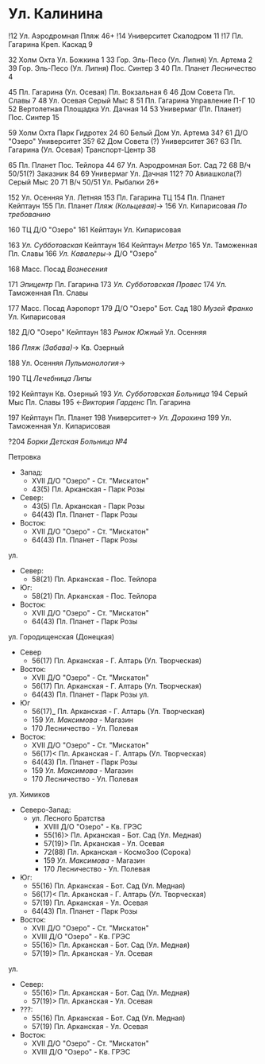 # Ул. Калинина

!12     Ул. Аэродромная             Пляж                46+
!14     Университет                 Скалодром           11
!17     Пл. Гагарина                Креп. Каскад        9

32      Холм Охта                   Ул. Божкина         1
33      Гор. Эль-Песо (Ул. Липня)   Ул. Артема          2
39      Гор. Эль-Песо (Ул. Липня)   Пос. Синтер         3
40      Пл. Планет                  Лесничество         4

45      Пл. Гагарина (Ул. Осевая)   Пл. Вокзальная      6
46      Дом Совета                  Пл. Славы           7
48      Ул. Осевая                  Серый Мыс           8
51      Пл. Гагарина                Управление П-Г      10
52      Вертолетная Площадка        Ул. Дачная          14
53      Универмаг (Пл. Планет)      Пос. Синтер         15

59      Холм Охта                   Парк Гидротех       24
60      Белый Дом                   Ул. Артема          34?
61      Д/О "Озеро"                 Университет         35?
62      Дом Совета (?)              Университет         36?
63      Пл. Гагарина (Ул. Осевая)   Транспорт-Центр     38

65      Пл. Планет                  Пос. Тейлора        44
67      Ул. Аэродромная             Бот. Сад            72
68      В/ч 50/51(?)                Заказник            84
69      Универмаг                   Ул. Дачная          112?
70      Авиашкола(?)                Серый Мыс           20
71      В/ч 50/51                   Ул. Рыбалки         26+

152     Ул. Осенняя             Ул. Летняя
153     Пл. Гагарина            ТЦ
154     Пл. Планет              Кейптаун
155     Пл. Планет              *Пляж (Кольцевая)*->
156     Ул. Кипарисовая         *По требованию*

160     ТЦ                      Д/О "Озеро"
161     Кейптаун                Ул. Кипарисовая

163     *Ул. Субботовская*      Кейптаун
164     Кейптаун                *Метро*
165     Ул. Таможенная                  Пл. Славы
166     *Ул. Кавалеры*->                Д/О "Озеро"

168     Масс. Посад                     *Вознесения*

171     *Эпицентр*                      Пл. Гагарина
173     *Ул. Субботовская*              *Провес*
174     Ул. Таможенная                  Пл. Славы

177     Масс. Посад                     Аэропорт
179     Д/О "Озеро"                     Бот. Сад
180     *Музей Франко*                  Ул. Кипарисовая

182     Д/О "Озеро"             Кейптаун
183     *Рынок Южный*                   Ул. Осенняя

186     *Пляж (Забава)*->               Кв. Озерный

188     Ул. Осенняя                     *Пульмонология*->

190     ТЦ                      *Лечебница Липы*

192     Кейптаун                Кв. Озерный
193     *Ул. Субботовская*              *Больница*
194     Серый Мыс                       Пл. Славы
195     <-*Виктория Гарденс*            Пл. Гагарина

197     Кейптаун                Пл. Планет
198     Университет->                   *Ул. Дорохина*
199     Ул. Таможенная                  Ул. Кипарисовая

?204    *Борки*                         *Детская Больница №4*

Петровка 
*   Запад:
    *   XVII    Д/О "Озеро"     -   Ст. "Мискатон"
    *   43(5)   Пл. Арканская   -   Парк Розы
*   Север:
    *   43(5)   Пл. Арканская   -   Парк Розы
    *   64(43)  Пл. Планет      -   Парк Розы
*   Восток:
    *   XVII    Д/О "Озеро"     -   Ст. "Мискатон"
    *   64(43)  Пл. Планет      -   Парк Розы

ул. 
*   Север:
    *   58(21)  Пл. Арканская   -   Пос. Тейлора
*   Юг:
    *   58(21)  Пл. Арканская   -   Пос. Тейлора
*   Восток:
    *   XVII    Д/О "Озеро"     -   Ст. "Мискатон"
    *   64(43)  Пл. Планет      -   Парк Розы

ул. Городищенская (Донецкая)
*   Север
    *   56(17)  Пл. Арканская   -   Г. Алтарь (Ул. Творческая)
*   Восток:
    *   XVII    Д/О "Озеро"     -   Ст. "Мискатон"
    *   56(17)  Пл. Арканская   -   Г. Алтарь (Ул. Творческая)
    *   64(43)  Пл. Планет      -   Парк Розы
ул.
*   Юг
    *   56(17)_ Пл. Арканская   -   Г. Алтарь (Ул. Творческая)
    *   159     *Ул. Максимова* -   Магазин
    *   170     Лесничество     -   Ул. Полевая
*   Восток:
    *   XVII    Д/О "Озеро"     -   Ст. "Мискатон"
    *   56(17)< Пл. Арканская   -   Г. Алтарь (Ул. Творческая)
    *   64(43)  Пл. Планет      -   Парк Розы
    *   159     *Ул. Максимова* -   Магазин
    *   170     Лесничество     -   Ул. Полевая

ул. Химиков
*   Северо-Запад:
    *   ул. Лесного Братства
        *   XVIII   Д/О "Озеро"     -   Кв. ГРЭС
        *   55(16)> Пл. Арканская   -   Бот. Сад (Ул. Медная)
        *   57(19)> Пл. Арканская   -   Ул. Осевая
        *   72(88)  Пл. Арканская   -   КосмоЗоо (Сорока)
        *   159     *Ул. Максимова* -   Магазин
        *   170     Лесничество     -   Ул. Полевая
*   Юг:
    *   55(16)  Пл. Арканская   -   Бот. Сад (Ул. Медная)
    *   56(17)< Пл. Арканская   -   Г. Алтарь (Ул. Творческая)
    *   57(19)  Пл. Арканская   -   Ул. Осевая
    *   64(43)  Пл. Планет      -   Парк Розы
*   Восток:
    *   XVII    Д/О "Озеро"     -   Ст. "Мискатон"
    *   XVIII   Д/О "Озеро"     -   Кв. ГРЭС
    *   55(16)> Пл. Арканская   -   Бот. Сад (Ул. Медная)
    *   57(19)> Пл. Арканская   -   Ул. Осевая

ул.
*   Север:
    *   55(16)> Пл. Арканская   -   Бот. Сад (Ул. Медная)
    *   57(19)> Пл. Арканская   -   Ул. Осевая
*   ???:
    *   55(16)  Пл. Арканская   -   Бот. Сад (Ул. Медная)
    *   57(19)  Пл. Арканская   -   Ул. Осевая
*   Восток:
    *   XVII    Д/О "Озеро"     -   Ст. "Мискатон"
    *   XVIII   Д/О "Озеро"     -   Кв. ГРЭС
